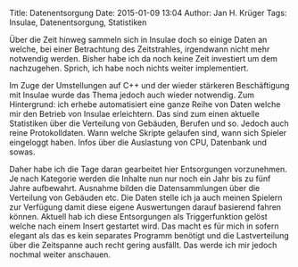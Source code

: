 Title: Datenentsorgung
Date: 2015-01-09 13:04
Author: Jan H. Krüger
Tags: Insulae, Datenentsorgung, Statistiken


Über die Zeit hinweg sammeln sich in Insulae doch so einige Daten an welche, bei einer Betrachtung des Zeitstrahles, irgendwann nicht mehr notwendig werden. Bisher habe ich da noch keine Zeit investiert um dem nachzugehen. Sprich, ich habe noch nichts weiter implementiert.

Im Zuge der Umstellungen auf C++ und der wieder stärkeren Beschäftigung mit Insulae wurde das Thema jedoch auch wieder notwendig. Zum Hintergrund: ich erhebe automatisiert eine ganze Reihe von Daten welche mir den Betrieb von Insulae erleichtern. Das sind zum einen aktuelle Statistiken über die Verteilung von Gebäuden, Berufen und so. Jedoch auch reine Protokolldaten. Wann welche Skripte gelaufen sind, wann sich Spieler eingeloggt haben. Infos über die Auslastung von CPU, Datenbank und sowas.

Daher habe ich die Tage daran gearbeitet hier Entsorgungen vorzunehmen. Je nach Kategorie werden die Inhalte nun nur noch ein Jahr bis zu fünf Jahre aufbewahrt. Ausnahme bilden die Datensammlungen über die Verteilung von Gebäuden etc. Die Daten stelle ich ja auch meinen Spielern zur Verfügung damit diese eigene Auswertungen darauf basierend fahren können.
Aktuell hab ich diese Entsorgungen als Triggerfunktion gelöst welche nach einem Insert gestartet wird. Das macht es für mich in sofern elegant als das es kein separates Programm benötigt und die Lastverteilung über die Zeitspanne auch recht gering ausfällt. Das werde ich mir jedoch nochmal weiter anschauen.
